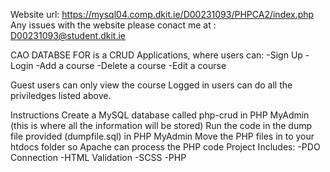 Website url: https://mysql04.comp.dkit.ie/D00231093/PHPCA2/index.php
Any issues with the website please conact me at : D00231093@student.dkit.ie

CAO DATABSE FOR is a CRUD Applications, where users can:
-Sign Up 
-Login 
-Add a course
-Delete a course 
-Edit a course

Guest users can only view the course
Logged in users can do all the priviledges listed above.

Instructions
Create a MySQL database called php-crud in PHP MyAdmin (this is where all the information will be stored)
Run the code in the dump file provided (dumpfile.sql) in PHP MyAdmin
Move the PHP files in to your htdocs folder so Apache can process the PHP code
Project Includes: -PDO Connection -HTML Validation -SCSS -PHP